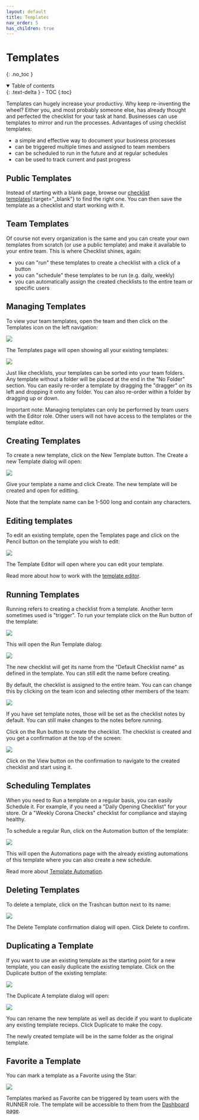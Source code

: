 ```yaml
---
layout: default
title: Templates
nav_order: 5
has_children: true
---
```

# Templates
{: .no_toc }


<details open markdown="block">
  <summary>
    Table of contents
  </summary>
  {: .text-delta }
- TOC
{:toc}
</details>


Templates can hugely increase your productivy. Why keep re-inventing the wheel? Either you, and most probably someone else, has already thought and perfected the checklist for your task at hand. Businesses can use templates to mirror and run the processes. Advantages of using checklist templates:
* a simple and effective way to document your business processes
* can be triggered multiple times and assigned to team members
* can be scheduled to run in the future and at regular schedules
* can be used to track current and past progress

## Public Templates
Instead of starting with a blank page, browse our [checklist templates](https://checklist.com/templates){:target="_blank"} to find the right one. You can then save the template as a checklist and start working with it. 

## Team Templates

Of course not every organization is the same and you can create your own templates from scratch (or use a public template) and make it available to your entire team. This is where Checklist shines, again:
* you can "run" these templates to create a checklist with a click of a button
* you can "schedule" these templates to be run (e.g. daily, weekly)
* you can automatically assign the created checklists to the entire team or specific users


## Managing Templates
To view your team templates, open the team and then click on the Templates icon on the left navigation:

![](/assets/images/templates/templates-menu.png)

The Templates page will open showing all your existing templates:

![](/assets/images/templates/templates-list.png)

Just like checklists, your templates can be sorted into your team folders. Any template without a folder will be placed at the end in the "No Folder" section. You can easily re-order a template by dragging the "dragger" on its left and dropping it onto any folder. You can also re-order within a folder by dragging up or down.

Important note: Managing templates can only be performed by team users with the Editor role. Other users will not have access to the templates or the template editor.

## Creating Templates
To create a new template, click on the New Template button. The Create a new Template dialog will open:

![](/assets/images/templates/templates-add.png)

Give your template a name and click Create. The new template will be created and open for editting. 

Note that the template name can be 1-500 long and contain any characters.

## Editing templates
To edit an existing template, open the Templates page and click on the Pencil button on the template you wish to edit:

![](/assets/images/templates/templates-editor-button.png)

The Template Editor will open where you can edit your template. 

Read more about how to work with the [template editor](/templates/template-editor/).

## Running Templates
Running refers to creating a checklist from a template. Another term sometimes used is "trigger". To run your template click on the Run button of the template:

![](/assets/images/templates/templates-run-button.png)

This will open the Run Template dialog:

![](/assets/images/templates/templates-run-dialog.png)

The new checklist will get its name from the "Default Checklist name" as defined in the template. You can still edit the name before creating.

By default, the checklist is assigned to the entire team. You can can change this by clicking on the team icon and selecting other members of the team:

![](/assets/images/templates/templates-run-assign.png)

If you have set template notes, those will be set as the checklist notes by default. You can still make changes to the notes before running. 

Click on the Run button to create the checklist. The checklist is created and you get a confirmation at the top of the screen:

![](/assets/images/templates/templates-run-confirm.png)

Click on the View button on the confirmation to navigate to the created checklist and start using it.

## Scheduling Templates
When you need to Run a template on a regular basis, you can easily Schedule it. For example, if you need a "Daily Opening Checklist" for your store. Or a "Weekly Corona Checks" checklist for compliance and staying healthy.

To schedule a regular Run, click on the Automation button of the template:

![](/assets/images/templates/templates-schedule-button.png)

This will open the Automations page with the already existing automations of this template where you can also create a new schedule. 

Read more about [Template Automation](/automation/#template-automation).

## Deleting Templates

To delete a template, click on the Trashcan button next to its name:

![](/assets/images/templates/templates-delete-button.png)

The Delete Template confirmation dialog will open. Click Delete to confirm.

## Duplicating a Template
If you want to use an existing template as the starting point for a new template, you can easily duplicate the existing template. Click on the Duplicate button of the existing template:

![](/assets/images/templates/templates-duplicate-button.png)

The Duplicate A template dialog will open:

![](/assets/images/templates/templates-duplicate-dialog.png)

You can rename the new template as well as decide if you want to duplicate any existing template recieps. Click Duplicate to make the copy. 

The newly created template will be in the same folder as the original template.

## Favorite a Template
You can mark a template as a Favorite using the Star:

![](/assets/images/templates/templates-favorite-button.png)

Templates marked as Favorite can be triggered by team users with the RUNNER role. The template will be accessible to them from the [Dashboard page](/dashboard).